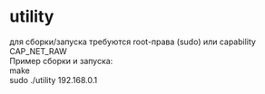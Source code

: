 # utility
для сборки/запуска требуются root-права (sudo) или capability CAP_NET_RAW \
Пример сборки и запуска: \
make \
sudo ./utility 192.168.0.1
